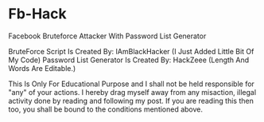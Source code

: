 # Fb-Hack
Facebook Bruteforce Attacker With Password List Generator

BruteForce Script Is Created By: IAmBlackHacker (I Just Added Little Bit Of My Code)
Password List Generator Is Created By: HackZeee (Length And Words Are Editable.)


This Is Only For Educational Purpose and I shall not be held responsible for "any" of your actions. I hereby drag myself away from any misaction, illegal activity done by reading and following my post. If you are reading this then too, you shall be bound to the conditions mentioned above.
